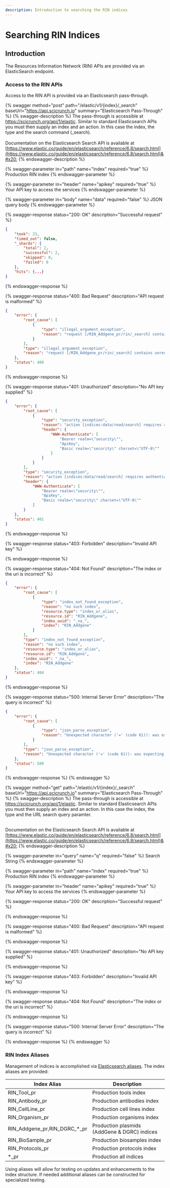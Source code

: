 ```yaml
---
description: Introduction to searching the RIN indices
---
```


# Searching RIN Indices

## Introduction

The Resources Information Network (RIN) APIs are provided via an ElasticSearch endpoint.  &#x20;

### Access to the RIN APIs

Access to the RIN API is provided via an Elasticsearch pass-through.

{% swagger method="post" path="/elastic/v1/{index}/_search" baseUrl="https://api.scicrunch.io" summary="Elasticsearch Pass-Through" %}
{% swagger-description %}
The pass-through is accessible at https://scicrunch.org/api/1/elastic.  Similar to standard Elasticsearch APIs you must then supply an index and an action.  In this case the index, the type and the search command (\_search).\
\
Documentation on the Elasticsearch Search API is available at [https://www.elastic.co/guide/en/elasticsearch/reference/6.8/search.html](https://www.elastic.co/guide/en/elasticsearch/reference/6.8/search.html)&#x20;
{% endswagger-description %}

{% swagger-parameter in="path" name="index" required="true" %}
Production RIN index
{% endswagger-parameter %}

{% swagger-parameter in="header" name="apikey" required="true" %}
Your API key to access the services
{% endswagger-parameter %}

{% swagger-parameter in="body" name="data" required="false" %}
JSON query body
{% endswagger-parameter %}

{% swagger-response status="200: OK" description="Successful request" %}
```json
{
    "took": 23,
    "timed_out": false,
    "_shards": {
        "total": 2,
        "successful": 2,
        "skipped": 0,
        "failed": 0
    },
    "hits": {...}
}
```
{% endswagger-response %}

{% swagger-response status="400: Bad Request" description="API request is malformed" %}
```json
{
    "error": {
        "root_cause": [
            {
                "type": "illegal_argument_exception",
                "reason": "request [/RIN_Addgene_pr/rin/_search] contains unrecognized parameter: [api_key]"
            }
        ],
        "type": "illegal_argument_exception",
        "reason": "request [/RIN_Addgene_pr/rin/_search] contains unrecognized parameter: [api_key]"
    },
    "status": 400
}
```
{% endswagger-response %}

{% swagger-response status="401: Unauthorized" description="No API key supplied" %}
```json
{
    "error": {
        "root_cause": [
            {
                "type": "security_exception",
                "reason": "action [indices:data/read/search] requires authentication",
                "header": {
                    "WWW-Authenticate": [
                        "Bearer realm=\"security\"",
                        "ApiKey",
                        "Basic realm=\"security\" charset=\"UTF-8\""
                    ]
                }
            }
        ],
        "type": "security_exception",
        "reason": "action [indices:data/read/search] requires authentication",
        "header": {
            "WWW-Authenticate": [
                "Bearer realm=\"security\"",
                "ApiKey",
                "Basic realm=\"security\" charset=\"UTF-8\""
            ]
        }
    },
    "status": 401
}
```
{% endswagger-response %}

{% swagger-response status="403: Forbidden" description="Invalid API key" %}

{% endswagger-response %}

{% swagger-response status="404: Not Found" description="The index or the uri is incorrect" %}
```json
{
    "error": {
        "root_cause": [
            {
                "type": "index_not_found_exception",
                "reason": "no such index",
                "resource.type": "index_or_alias",
                "resource.id": "RIN_Addgene",
                "index_uuid": "_na_",
                "index": "RIN_Addgene"
            }
        ],
        "type": "index_not_found_exception",
        "reason": "no such index",
        "resource.type": "index_or_alias",
        "resource.id": "RIN_Addgene",
        "index_uuid": "_na_",
        "index": "RIN_Addgene"
    },
    "status": 404
}
```
{% endswagger-response %}

{% swagger-response status="500: Internal Server Error" description="The query is incorrect" %}
```json
{
    "error": {
        "root_cause": [
            {
                "type": "json_parse_exception",
                "reason": "Unexpected character ('=' (code 61)): was expecting a colon to separate field name and value\n at [Source: org.elasticsearch.transport.netty4.ByteBufStreamInput@4eccf1fd; line: 5, column: 25]"
            }
        ],
        "type": "json_parse_exception",
        "reason": "Unexpected character ('=' (code 61)): was expecting a colon to separate field name and value\n at [Source: org.elasticsearch.transport.netty4.ByteBufStreamInput@4eccf1fd; line: 5, column: 25]"
    },
    "status": 500
}
```
{% endswagger-response %}
{% endswagger %}

{% swagger method="get" path="/elastic/v1/{index}/_search" baseUrl="https://api.scicrunch.io" summary="Elasticsearch Pass-Through" %}
{% swagger-description %}
The pass-through is accessible at https://scicrunch.org/api/1/elastic.  Similar to standard Elasticsearch APIs you must then supply an index and an action.  In this case the index, the type and the URL search query paramter.

\
Documentation on the Elasticsearch Search API is available at [https://www.elastic.co/guide/en/elasticsearch/reference/6.8/search.html](https://www.elastic.co/guide/en/elasticsearch/reference/6.8/search.html)&#x20;
{% endswagger-description %}

{% swagger-parameter in="query" name="q" required="false" %}
Search String
{% endswagger-parameter %}

{% swagger-parameter in="path" name="index" required="true" %}
Production RIN index
{% endswagger-parameter %}

{% swagger-parameter in="header" name="apikey" required="true" %}
Your API key to access the services
{% endswagger-parameter %}

{% swagger-response status="200: OK" description="Successful request" %}

{% endswagger-response %}

{% swagger-response status="400: Bad Request" description="API request is malformed" %}

{% endswagger-response %}

{% swagger-response status="401: Unauthorized" description="No API key supplied" %}

{% endswagger-response %}

{% swagger-response status="403: Forbidden" description="Invalid API key" %}

{% endswagger-response %}

{% swagger-response status="404: Not Found" description="The index or the uri is incorrect" %}

{% endswagger-response %}

{% swagger-response status="500: Internal Server Error" description="The query is incorrect" %}

{% endswagger-response %}
{% endswagger %}

### RIN Index Aliases

Management of indices is accomplished via [Elasticsearch aliases](https://www.elastic.co/guide/en/elasticsearch/reference/6.8/indices-aliases.html). The index aliases are provided:

| Index Alias                        | Description                                  |
| ---------------------------------- | -------------------------------------------- |
| RIN\_Tool\_pr                      | Production tools index                       |
| RIN\_Antibody\_pr                  | Production antibodies index                  |
| RIN\_CellLine\_pr                  | Production cell lines index                  |
| RIN\_Organism\_pr                  | Production organisms index                   |
| RIN\_Addgene\_pr,RIN\_DGRC\_\*\_pr | Production plasmids (AddGene & DGRC) indices |
| RIN\_BioSample\_pr                 | Production biosamples index                  |
| RIN\_Protocols\_pr                 | Production protocols index                   |
| \*\_pr                             | Production all indices                       |

Using aliases will allow for testing on updates and enhancements to the  index structure.  If needed additional aliases can be constructed for specialized testing.
